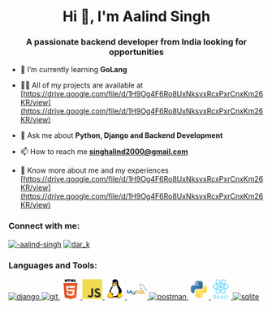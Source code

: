 <h1 align="center">Hi 👋, I'm Aalind Singh</h1>
<h3 align="center">A passionate backend developer from India looking for opportunities</h3>

- 🌱 I’m currently learning **GoLang**

- 👨‍💻 All of my projects are available at [https://drive.google.com/file/d/1H9Og4F6Ro8UxNksvxRcxPxrCnxKm26KR/view](https://drive.google.com/file/d/1H9Og4F6Ro8UxNksvxRcxPxrCnxKm26KR/view)

- 💬 Ask me about **Python, Django and Backend Development**

- 📫 How to reach me **singhalind2000@gmail.com**

- 📄 Know more about me and my experiences [https://drive.google.com/file/d/1H9Og4F6Ro8UxNksvxRcxPxrCnxKm26KR/view](https://drive.google.com/file/d/1H9Og4F6Ro8UxNksvxRcxPxrCnxKm26KR/view)

<h3 align="left">Connect with me:</h3>
<p align="left">
<a href="https://linkedin.com/in/-aalind-singh" target="blank"><img align="center" src="https://raw.githubusercontent.com/rahuldkjain/github-profile-readme-generator/master/src/images/icons/Social/linked-in-alt.svg" alt="-aalind-singh" height="30" width="40" /></a>
<a href="https://www.leetcode.com/dar_k" target="blank"><img align="center" src="https://raw.githubusercontent.com/rahuldkjain/github-profile-readme-generator/master/src/images/icons/Social/leet-code.svg" alt="dar_k" height="30" width="40" /></a>
</p>

<h3 align="left">Languages and Tools:</h3>
<p align="left"> <a href="https://www.djangoproject.com/" target="_blank" rel="noreferrer"> <img src="https://cdn.worldvectorlogo.com/logos/django.svg" alt="django" width="40" height="40"/> </a> <a href="https://git-scm.com/" target="_blank" rel="noreferrer"> <img src="https://www.vectorlogo.zone/logos/git-scm/git-scm-icon.svg" alt="git" width="40" height="40"/> </a> <a href="https://www.w3.org/html/" target="_blank" rel="noreferrer"> <img src="https://raw.githubusercontent.com/devicons/devicon/master/icons/html5/html5-original-wordmark.svg" alt="html5" width="40" height="40"/> </a> <a href="https://developer.mozilla.org/en-US/docs/Web/JavaScript" target="_blank" rel="noreferrer"> <img src="https://raw.githubusercontent.com/devicons/devicon/master/icons/javascript/javascript-original.svg" alt="javascript" width="40" height="40"/> </a> <a href="https://www.linux.org/" target="_blank" rel="noreferrer"> <img src="https://raw.githubusercontent.com/devicons/devicon/master/icons/linux/linux-original.svg" alt="linux" width="40" height="40"/> </a> <a href="https://www.mysql.com/" target="_blank" rel="noreferrer"> <img src="https://raw.githubusercontent.com/devicons/devicon/master/icons/mysql/mysql-original-wordmark.svg" alt="mysql" width="40" height="40"/> </a> <a href="https://postman.com" target="_blank" rel="noreferrer"> <img src="https://www.vectorlogo.zone/logos/getpostman/getpostman-icon.svg" alt="postman" width="40" height="40"/> </a> <a href="https://www.python.org" target="_blank" rel="noreferrer"> <img src="https://raw.githubusercontent.com/devicons/devicon/master/icons/python/python-original.svg" alt="python" width="40" height="40"/> </a> <a href="https://reactjs.org/" target="_blank" rel="noreferrer"> <img src="https://raw.githubusercontent.com/devicons/devicon/master/icons/react/react-original-wordmark.svg" alt="react" width="40" height="40"/> </a> <a href="https://www.sqlite.org/" target="_blank" rel="noreferrer"> <img src="https://www.vectorlogo.zone/logos/sqlite/sqlite-icon.svg" alt="sqlite" width="40" height="40"/> </a> </p>
